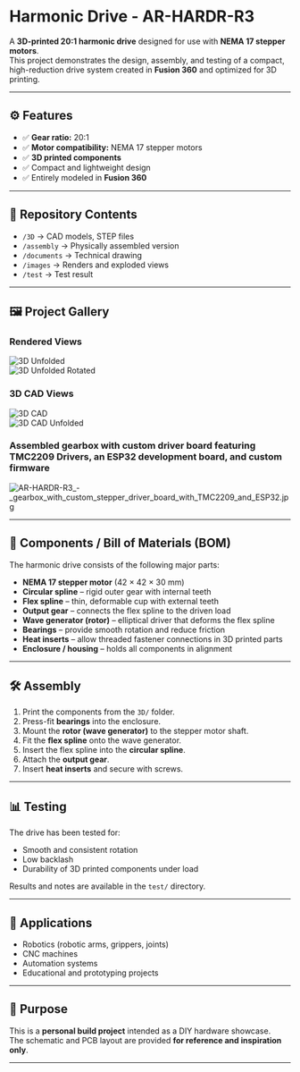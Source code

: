 # Harmonic Drive - AR-HARDR-R3  

A **3D-printed 20:1 harmonic drive** designed for use with **NEMA 17 stepper motors**.  
This project demonstrates the design, assembly, and testing of a compact, high-reduction drive system created in **Fusion 360** and optimized for 3D printing.  

---

## ⚙️ Features  

- ✅ **Gear ratio:** 20:1  
- ✅ **Motor compatibility:** NEMA 17 stepper motors  
- ✅ **3D printed components**  
- ✅ Compact and lightweight design  
- ✅ Entirely modeled in **Fusion 360**

---

## 📂 Repository Contents 

- `/3D` →  CAD models, STEP files
- `/assembly` → Physically assembled version
- `/documents` → Technical drawing
- `/images` → Renders and exploded views
- `/test` → Test result

---

## 🖼️ Project Gallery 

### Rendered Views  
![3D Unfolded](images/3D_unfolded.png)  
![3D Unfolded Rotated](images/3D_unfolded_rotated.png)  

### 3D CAD Views  
![3D CAD](images/3D_CAD.png)  
![3D CAD Unfolded](images/3D_CAD_unfolded.png)  

### Assembled gearbox with custom driver board featuring TMC2209 Drivers, an ESP32 development board, and custom firmware
![AR-HARDR-R3_-_gearbox_with_custom_stepper_driver_board_with_TMC2209_and_ESP32.jpg](assembly/AR-HARDR-R3_-_gearbox_with_custom_stepper_driver_board_with_TMC2209_and_ESP32.jpg)

---

## 📐 Components / Bill of Materials (BOM)  

The harmonic drive consists of the following major parts:  

- **NEMA 17 stepper motor** (42 × 42 × 30 mm)  
- **Circular spline** – rigid outer gear with internal teeth  
- **Flex spline** – thin, deformable cup with external teeth  
- **Output gear** – connects the flex spline to the driven load  
- **Wave generator (rotor)** – elliptical driver that deforms the flex spline  
- **Bearings** – provide smooth rotation and reduce friction  
- **Heat inserts** – allow threaded fastener connections in 3D printed parts  
- **Enclosure / housing** – holds all components in alignment  

---

## 🛠️ Assembly  

1. Print the components from the `3D/` folder.  
2. Press-fit **bearings** into the enclosure.  
3. Mount the **rotor (wave generator)** to the stepper motor shaft.  
4. Fit the **flex spline** onto the wave generator.  
5. Insert the flex spline into the **circular spline**.  
6. Attach the **output gear**.  
7. Insert **heat inserts** and secure with screws.    

---

## 📊 Testing  

The drive has been tested for:  
- Smooth and consistent rotation  
- Low backlash  
- Durability of 3D printed components under load  

Results and notes are available in the `test/` directory.  

---

## 🔧 Applications  

- Robotics (robotic arms, grippers, joints)  
- CNC machines  
- Automation systems  
- Educational and prototyping projects

---

## 🎯 Purpose
This is a **personal build project** intended as a DIY hardware showcase.  
The schematic and PCB layout are provided **for reference and inspiration only**.  

---
